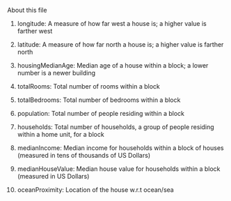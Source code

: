 About this file
1. longitude: A measure of how far west a house is; a higher value is farther west

2. latitude: A measure of how far north a house is; a higher value is farther north

3. housingMedianAge: Median age of a house within a block; a lower number is a newer building

4. totalRooms: Total number of rooms within a block

5. totalBedrooms: Total number of bedrooms within a block

6. population: Total number of people residing within a block

7. households: Total number of households, a group of people residing within a home unit, for a block

8. medianIncome: Median income for households within a block of houses (measured in tens of thousands of US Dollars)

9. medianHouseValue: Median house value for households within a block (measured in US Dollars)

10. oceanProximity: Location of the house w.r.t ocean/sea